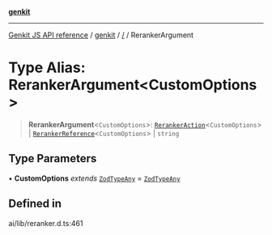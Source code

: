[**genkit**](../README.md)

***

[Genkit JS API reference](../../README.md) / [genkit](../README.md) / [/](../README.md) / RerankerArgument

# Type Alias: RerankerArgument\<CustomOptions\>

> **RerankerArgument**\<`CustomOptions`\>: [`RerankerAction`](RerankerAction.md)\<`CustomOptions`\> \| [`RerankerReference`](../interfaces/RerankerReference.md)\<`CustomOptions`\> \| `string`

## Type Parameters

• **CustomOptions** *extends* [`ZodTypeAny`](../namespaces/z/type-aliases/ZodTypeAny.md) = [`ZodTypeAny`](../namespaces/z/type-aliases/ZodTypeAny.md)

## Defined in

ai/lib/reranker.d.ts:461
